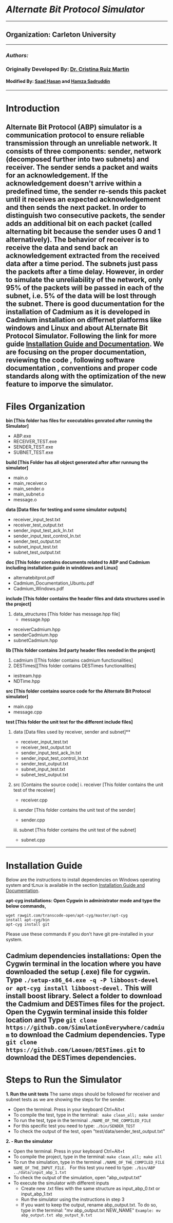 # *Alternate Bit Protocol Simulator*
---
## Organization: Carleton University
---
### *Authors:*
### Originally Developed By: [Dr. Cristina Ruiz Martin](https://github.com/cruizm)
#### Modified By: [Saad Hasan](https://github.com/khanyousefzai) and [Hamza Sadruddin](https://github.com/hamza-sadruddin)
---
# Introduction
Alternate Bit Protocol (ABP) simulator is a communication protocol to ensure reliable transmission through an unreliable network. It consists of three components: sender, network (decomposed further into two subnets) and receiver. The sender sends a packet and waits for an acknowledgement. If the acknowledgement doesn't arrive within a predefined time, the sender re-sends this packet until it receives an expected acknowledgement and then sends the next packet. In order to distinguish two consecutive packets, the sender adds an additional bit on each packet (called alternating bit because the sender uses 0 and 1 alternatively).
The behavior of receiver is to receive the data and send back an acknowledgement extracted from the received data after a time period. The subnets just pass the packets after a time delay. However, in order to simulate the unreliability of the network, only 95% of the packets will be passed in each of the subnet, i.e. 5% of the data will be lost through the subnet.
There is good ducumentation for the installation of Cadmium as it is developed in Cadmium installation on differnet platforms like windows and Linux and about ALternate Bit Protocol Simulator. Following the link for more guide [Installation Guide and Documentation](https://github.com/hamza-sadruddin/AlternateBitProtocolSimulator/tree/master/doc).
We are focusing on the proper documentation, reviewing the code , following software documentation , conventions and proper code standards along with the optimization of the new feature to imporve the simulator. 
---
# Files Organization
**bin [This folder has files for executables genrated after running the Simulator]**
- ABP.exe
- RECEIVER_TEST.exe
- SENDER_TEST.exe
- SUBNET_TEST.exe

**build [This Folder has all object generated after after runnung the simulator]**
- main.o
- main_receiver.o
- main_sender.o
- main_subnet.o
- message.o

**data  [Data files for testing and some simulator outputs]**
- receiver_input_test.txt
- receiver_test_output.txt
- sender_input_test_ack_In.txt
- sender_input_test_control_In.txt
- sender_test_output.txt
- subnet_input_test.txt
- subnet_test_output.txt

**doc [This folder contains documents related to ABP and Cadmium including installation guide in winddows and Linux]**
- alternatebitprot.pdf
- Cadmium_Documentation_Ubuntu.pdf
- Cadmium_Windows.pdf

**include [This folder contains the header files and data structures used in the project]**
1. data_structures [This folder has message.hpp file]
    - message.hpp
- receiverCadmium.hpp
- senderCadmium.hpp
- subnetCadmium.hpp

**lib [This folder contains 3rd party header files needed in the project]**
1. cadmium [[This folder contains cadmium functionalities]
2. DESTimes[[This folder contains DESTimes functionalities]
-	iestream.hpp
-	NDTime.hpp

**src [This folder contains source code for the Alternate Bit Protocol simulator]**
- main.cpp
- message.cpp

**test [This folder the unit test for the different include files]**
1. 	data  [Data files used by receiver, sender and subnet]**
    -  receiver_input_test.txt
	- receiver_test_output.txt
	- sender_input_test_ack_In.txt
	- sender_input_test_control_In.txt
	- sender_test_output.txt
	- subnet_input_test.txt
	-   subnet_test_output.txt
2. 	src [Contains the source code]
	i. receiver [This folder contains the unit test of the receiver]
     - receiver.cpp
     
    ii. sender [This folder contains the unit test of the sender]
	 - sender.cpp

	iii. subnet [This folder contains the unit test of the subnet]
	- subnet.cpp
---
# Installation Guide
Below are the instructions to install dependencies on Windows operating system and tLnux is available in the section [Installation Guide and Documentation](https://github.com/hamza-sadruddin/AlternateBitProtocolSimulator/tree/master/doc).

**apt-cyg installations: Open Cygwin in administrator mode and type the below commands,**
```
wget rawgit.com/transcode-open/apt-cyg/master/apt-cyg
install apt-cyg/bin
apt-cyg install git
```
Please use these commands if you don't have git pre-installed in your system.

**Cadmium dependencies installations:**
Open the Cygwin terminal in the location where you have downloaded the setup (.exe) file for cygwin. Type
``` ./setup-x86_64.exe -q -P libboost-devel or apt-cyg install libboost-devel. ``` 
This will install boost library.
Select a folder to download the Cadmium and DESTimes files for the project.
Open the Cygwin terminal inside this folder location and Type
``` git clone https://github.com/SimulationEverywhere/cadmium ```
to download the Cadmium dependencies.
Type 
``` git clone https://github.com/Laouen/DESTimes.git ```
to download the DESTimes dependencies.
---
#  Steps to Run the Simulator

**1.  Run the unit tests**
The same steps should be followed for receiver and subnet tests as we are showing the steps for the sender. 
   - Open the terminal. Press in your keyboard Ctrl+Alt+t
   - To compile the test, type in the terminal:
        ``` make clean_all; make sender```
   - To run the test, type in the terminal
    ``` ./NAME_OF_THE_COMPILED_FILE ```
   - For this specific test you need to type:
    ```	./bin/SENDER_TEST ```
   - To check the output of the test,  open  "test/data/sender_test_output.txt"
			
**2.  - Run the simulator**
   - Open the terminal. Press in your keyboard Ctrl+Alt+t
   - To compile the project, type in the terminal:
		```make clean_all; make all```
   - To run the simulation, type in the terminal
   ```./NAME_OF_THE_COMPILED_FILE NAME_OF_THE_INPUT_FILE. ```
   For this test you need to type:
		```./bin/ABP ../data/input_abp_1.txt```
   - To check the output of the simulation, open  "abp_output.txt"
   - To execute the simulator with different inputs
		- Create new .txt files with the same structure as input_abp_0.txt or input_abp_1.txt
		- Run the simulator using the instructions in step 3
		- If you want to keep the output, rename abp_output.txt. To do so, type in the terminal: "mv abp_output.txt NEW_NAME"
			```Example: mv abp_output.txt abp_output_0.txt```
